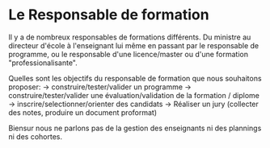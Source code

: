 
# Le Responsable de formation 


Il y a de nombreux responsables de formations différents.
Du ministre au directeur d'école à l'enseignant lui même en passant par le responsable de programme, 
ou le responsable d'une licence/master ou d'une formation "professionalisante". 


Quelles sont les objectifs du responsable de formation que nous souhaitons proposer:
-> construire/tester/valider un programme 
-> construire/tester/valider une évaluation/validation de la formation / diplome
-> inscrire/selectionner/orienter des candidats
-> Réaliser un jury (collecter des notes, produire un document proformat)

Biensur nous ne parlons pas de la gestion des enseignants ni des plannings ni des cohortes.

